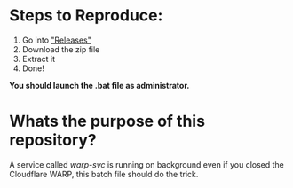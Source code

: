 # Steps to Reproduce:
1. Go into ["Releases"](/releases)
2. Download the zip file
3. Extract it
4. Done!

**You should launch the .bat file as administrator.**

# Whats the purpose of this repository?
A service called *warp-svc* is running on background even if you closed the Cloudflare WARP, this batch file should do the trick.
